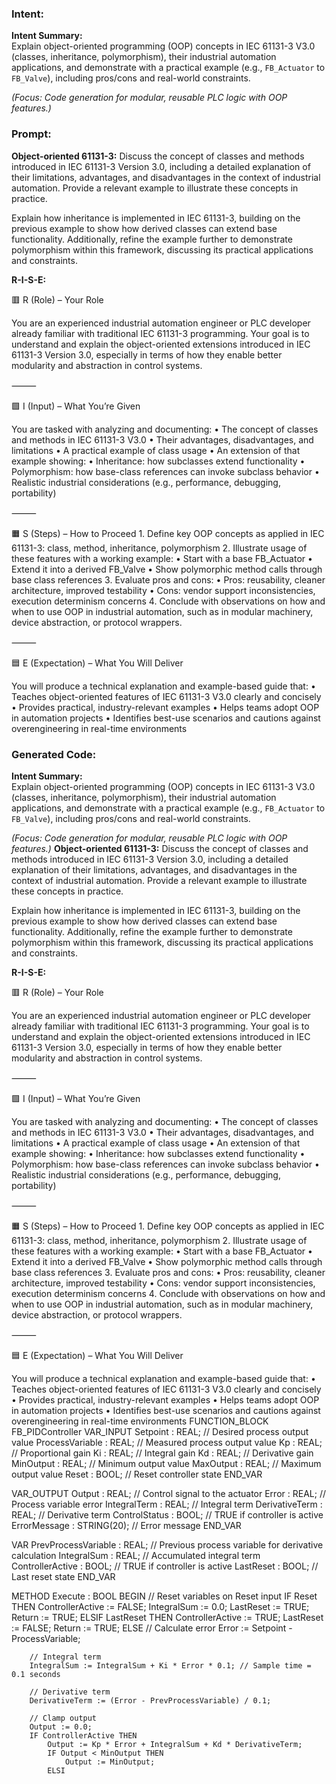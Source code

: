 ### Intent:
**Intent Summary:**  
Explain object-oriented programming (OOP) concepts in IEC 61131-3 V3.0 (classes, inheritance, polymorphism), their industrial automation applications, and demonstrate with a practical example (e.g., `FB_Actuator` to `FB_Valve`), including pros/cons and real-world constraints.  

*(Focus: Code generation for modular, reusable PLC logic with OOP features.)*

### Prompt:
**Object-oriented 61131-3:**
Discuss the concept of classes and methods introduced in IEC 61131-3 Version 3.0, including a detailed explanation of their limitations, advantages, and disadvantages in the context of industrial automation. Provide a relevant example to illustrate these concepts in practice.

Explain how inheritance is implemented in IEC 61131-3, building on the previous example to show how derived classes can extend base functionality. Additionally, refine the example further to demonstrate polymorphism within this framework, discussing its practical applications and constraints.


**R-I-S-E:**

🟥 R (Role) – Your Role

You are an experienced industrial automation engineer or PLC developer already familiar with traditional IEC 61131-3 programming. Your goal is to understand and explain the object-oriented extensions introduced in IEC 61131-3 Version 3.0, especially in terms of how they enable better modularity and abstraction in control systems.

⸻

🟩 I (Input) – What You’re Given

You are tasked with analyzing and documenting:
	•	The concept of classes and methods in IEC 61131-3 V3.0
	•	Their advantages, disadvantages, and limitations
	•	A practical example of class usage
	•	An extension of that example showing:
	•	Inheritance: how subclasses extend functionality
	•	Polymorphism: how base-class references can invoke subclass behavior
	•	Realistic industrial considerations (e.g., performance, debugging, portability)

⸻

🟧 S (Steps) – How to Proceed
	1.	Define key OOP concepts as applied in IEC 61131-3: class, method, inheritance, polymorphism
	2.	Illustrate usage of these features with a working example:
	•	Start with a base FB_Actuator
	•	Extend it into a derived FB_Valve
	•	Show polymorphic method calls through base class references
	3.	Evaluate pros and cons:
	•	Pros: reusability, cleaner architecture, improved testability
	•	Cons: vendor support inconsistencies, execution determinism concerns
	4.	Conclude with observations on how and when to use OOP in industrial automation, such as in modular machinery, device abstraction, or protocol wrappers.

⸻

🟦 E (Expectation) – What You Will Deliver

You will produce a technical explanation and example-based guide that:
	•	Teaches object-oriented features of IEC 61131-3 V3.0 clearly and concisely
	•	Provides practical, industry-relevant examples
	•	Helps teams adopt OOP in automation projects
	•	Identifies best-use scenarios and cautions against overengineering in real-time environments

### Generated Code:
**Intent Summary:**  
Explain object-oriented programming (OOP) concepts in IEC 61131-3 V3.0 (classes, inheritance, polymorphism), their industrial automation applications, and demonstrate with a practical example (e.g., `FB_Actuator` to `FB_Valve`), including pros/cons and real-world constraints.  

*(Focus: Code generation for modular, reusable PLC logic with OOP features.)*
**Object-oriented 61131-3:**
Discuss the concept of classes and methods introduced in IEC 61131-3 Version 3.0, including a detailed explanation of their limitations, advantages, and disadvantages in the context of industrial automation. Provide a relevant example to illustrate these concepts in practice.

Explain how inheritance is implemented in IEC 61131-3, building on the previous example to show how derived classes can extend base functionality. Additionally, refine the example further to demonstrate polymorphism within this framework, discussing its practical applications and constraints.


**R-I-S-E:**

🟥 R (Role) – Your Role

You are an experienced industrial automation engineer or PLC developer already familiar with traditional IEC 61131-3 programming. Your goal is to understand and explain the object-oriented extensions introduced in IEC 61131-3 Version 3.0, especially in terms of how they enable better modularity and abstraction in control systems.

⸻

🟩 I (Input) – What You’re Given

You are tasked with analyzing and documenting:
	•	The concept of classes and methods in IEC 61131-3 V3.0
	•	Their advantages, disadvantages, and limitations
	•	A practical example of class usage
	•	An extension of that example showing:
	•	Inheritance: how subclasses extend functionality
	•	Polymorphism: how base-class references can invoke subclass behavior
	•	Realistic industrial considerations (e.g., performance, debugging, portability)

⸻

🟧 S (Steps) – How to Proceed
	1.	Define key OOP concepts as applied in IEC 61131-3: class, method, inheritance, polymorphism
	2.	Illustrate usage of these features with a working example:
	•	Start with a base FB_Actuator
	•	Extend it into a derived FB_Valve
	•	Show polymorphic method calls through base class references
	3.	Evaluate pros and cons:
	•	Pros: reusability, cleaner architecture, improved testability
	•	Cons: vendor support inconsistencies, execution determinism concerns
	4.	Conclude with observations on how and when to use OOP in industrial automation, such as in modular machinery, device abstraction, or protocol wrappers.

⸻

🟦 E (Expectation) – What You Will Deliver

You will produce a technical explanation and example-based guide that:
	•	Teaches object-oriented features of IEC 61131-3 V3.0 clearly and concisely
	•	Provides practical, industry-relevant examples
	•	Helps teams adopt OOP in automation projects
	•	Identifies best-use scenarios and cautions against overengineering in real-time environments
FUNCTION_BLOCK FB_PIDController
VAR_INPUT
    Setpoint : REAL; // Desired process output value
    ProcessVariable : REAL; // Measured process output value
    Kp : REAL; // Proportional gain
    Ki : REAL; // Integral gain
    Kd : REAL; // Derivative gain
    MinOutput : REAL; // Minimum output value
    MaxOutput : REAL; // Maximum output value
    Reset : BOOL; // Reset controller state
END_VAR

VAR_OUTPUT
    Output : REAL; // Control signal to the actuator
    Error : REAL; // Process variable error
    IntegralTerm : REAL; // Integral term
    DerivativeTerm : REAL; // Derivative term
    ControlStatus : BOOL; // TRUE if controller is active
    ErrorMessage : STRING(20); // Error message
END_VAR

VAR
    PrevProcessVariable : REAL; // Previous process variable for derivative calculation
    IntegralSum : REAL; // Accumulated integral term
    ControllerActive : BOOL; // TRUE if controller is active
    LastReset : BOOL; // Last reset state
END_VAR

METHOD Execute : BOOL
BEGIN
    // Reset variables on Reset input
    IF Reset THEN
        ControllerActive := FALSE;
        IntegralSum := 0.0;
        LastReset := TRUE;
        Return := TRUE;
    ELSIF LastReset THEN
        ControllerActive := TRUE;
        LastReset := FALSE;
        Return := TRUE;
    ELSE
        // Calculate error
        Error := Setpoint - ProcessVariable;

        // Integral term
        IntegralSum := IntegralSum + Ki * Error * 0.1; // Sample time = 0.1 seconds

        // Derivative term
        DerivativeTerm := (Error - PrevProcessVariable) / 0.1;

        // Clamp output
        Output := 0.0;
        IF ControllerActive THEN
            Output := Kp * Error + IntegralSum + Kd * DerivativeTerm;
            IF Output < MinOutput THEN
                Output := MinOutput;
            ELSI
